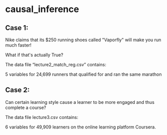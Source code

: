 # causal_inference

## Case 1:
Nike claims that its $250 running shoes called "Vaporfly" will make you run much faster!

What if that's actually True?

The data file “lecture2_match_reg.csv” contains:

5 variables for 24,699 runners that qualified for and ran the same marathon

## Case 2: 
Can certain learning style cause a learner to be more engaged and thus complete a course? 

The data file lecture3.csv contains:

6 variables for 49,909 learners on the online learning platform Coursera. 

